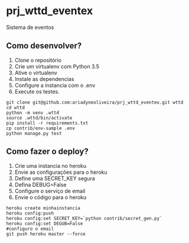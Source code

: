 # prj_wttd_eventex
Sistema de eventos


## Como desenvolver?
  
 1. Clone o repositório
 2. Crie um virtualenv com Python 3.5
 3. Ative o virtualenv
 4. Instale as dependencias
 5. Configure a instancia com o .env
 6. Execute os testes.
 
 ```console
 git clone git@github.com:ariadyneoliveira/prj_wttd_eventex.git wttd
 cd wttd
 python -m venv .wttd
 source .wttd/bin/activate
 pip install -r requirements.txt
 cp contrib/env-sample .env
 python manage.py test
 ```
 ## Como fazer o deploy?
 1. Crie uma instancia no heroku
 2. Envie as configurações para o heroku
 3. Define uma SECRET_KEY segura
 4. Defina DEBUG=False
 5. Configure o serviço de email
 6. Envie o código para o heroku
 
 ```console
 heroku create minhainstancia
 heroku config:push
 heroku config:set SECRET_KEY=`python contrib/secret_gen.py`
 heroku config:set DEGUB=False
 #configuro o email
 git push heroku master --force  
 ```
